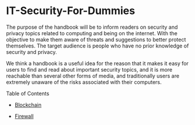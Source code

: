# IT-Security-For-Dummies

The purpose of the handbook will be to inform readers on security and privacy topics related to computing and being on the internet. With the objective to make them aware of threats and suggestions to better protect themselves. The target audience is people who have no prior knowledge of security and privacy.

We think a handbook is a useful idea for the reason that it makes it easy for users to find and read about important security topics, and it is more reachable than several other forms of media, and traditionally users are extremely unaware of the risks associated with their computers.

Table of Contents

* [Blockchain](https://github.com/TheCountOfPeru/IT-Security-For-Dummies/blob/master/Blockchain.md)

* [Firewall](https://github.com/TheCountOfPeru/IT-Security-For-Dummies/blob/master/firewalls.md)
